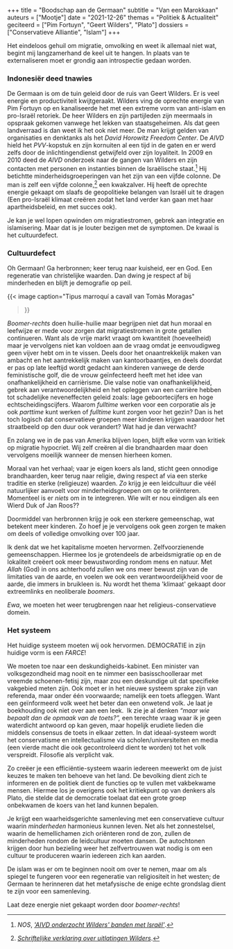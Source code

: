 +++
title     = "Boodschap aan de Germaan"
subtitle  = "Van een Marokkaan"
auteurs   = ["Mootje"]
date      = "2021-12-26"
themas    = "Politiek & Actualiteit"
geciteerd = ["Pim Fortuyn", "Geert Wilders", "Plato"]
dossiers  = ["Conservatieve Alliantie", "Islam"]
+++


Het eindeloos gehuil om migratie, omvolking en weet ik allemaal niet wat, begint mij langzamerhand de keel uit te hangen. In plaats van te externaliseren moet er grondig aan introspectie gedaan worden.

### Indonesiër deed tnawies

De Germaan is om de tuin geleid door de ruis van Geert Wilders. Er is veel energie en productiviteit kwijtgeraakt. Wilders ving de oprechte energie van Pim Fortuyn op en kanaliseerde het met een extreme vorm van anti-islam en pro-Israël retoriek. De heer Wilders en zijn partijleden zijn meermaals in opspraak gekomen vanwege het lekken van staatsgeheimen. Als dat geen landverraad is dan weet ik het ook niet meer. De man krijgt gelden van organisaties en denktanks als het _David Horowitz Freedom Center_. De _AIVD_ hield het <i>PVV</i>-kopstuk en zijn kornuiten al een tijd in de gaten en er werd zelfs door de inlichtingendienst getwijfeld over zijn loyaliteit. In 2009 en 2010 deed de _AIVD_ onderzoek naar de gangen van Wilders en zijn contacten met personen en instanties binnen de Israëlische staat.[^1] Hij betichtte minderheidsgroeperingen van het zijn van een vijfde colonne. De man is zelf een vijfde colonne,[^2] een kwakzalver. Hij heeft de oprechte energie gekaapt om slaafs de geopolitieke belangen van Israël uit te dragen (Een pro-Israël klimaat creëren zodat het land verder kan gaan met haar apartheidsbeleid, en met succes ook).

Je kan je wel lopen opwinden om migratiestromen, gebrek aan integratie en islamisering. Maar dat is je louter bezigen met de symptomen. De kwaal is het cultuurdefect.


### Cultuurdefect

Oh Germaan! Ga herbronnen; keer terug naar kuisheid, eer en God. Een regeneratie van christelijke waarden. Dan dwing je respect af bij minderheden en blijft je demografie op peil.

{{< image
	caption="Tipus marroquí a cavall van Tomàs Moragas"
>}}

_Boomer-rechts_ doen huilie-huilie maar begrijpen niet dat hun moraal en leefwijze er mede voor zorgen dat migratiestromen in grote getallen continueren. Want als de vrije markt vraagt om kwantiteit (hoeveelheid) maar je vervolgens niet kan voldoen aan de vraag omdat je eenvoudigweg geen vijver hebt om in te vissen. Deels door het onaantrekkelijk maken van ambacht en het aantrekkelijk maken van kantoorbaantjes, en deels doordat er pas op late leeftijd wordt gedacht aan kinderen vanwege de derde feministische golf, die de vrouw geïnfecteerd heeft met het idee van onafhankelijkheid en carrièrisme. Die valse notie van onafhankelijkheid, gebrek aan verantwoordelijkheid en het opleggen van een carrière hebben tot schadelijke neveneffecten geleid zoals: lage geboortecijfers en hoge echtscheidingscijfers.  Waarom _fulltime_ werken voor een corporatie als je ook _parttime_ kunt werken of _fulltime_ kunt zorgen voor het gezin? Dan is het toch logisch dat conservatieve groepen meer kinderen krijgen waardoor het straatbeeld op den duur ook verandert? Wat had je dan verwacht?

En zolang we in de pas van Amerika blijven lopen, blijft elke vorm van kritiek op migratie hypocriet. Wij zelf creëren al die brandhaarden maar doen vervolgens moeilijk wanneer de mensen hierheen komen.

Moraal van het verhaal; vaar je eigen koers als land, sticht geen onnodige brandhaarden, keer terug naar religie, dwing respect af via een sterke traditie en sterke (religieuze) waarden. _Zo_ krijg je een leidcultuur die véél natuurlijker aanvoelt voor minderheidsgroepen om op te oriënteren. Momenteel is er _niets_ om in te integreren. Wie wilt er nou eindigen als een Wierd Duk of Jan Roos??

Doormiddel van herbronnen krijg je ook een sterkere gemeenschap, wat betekent meer kinderen. Zo hoef je je vervolgens ook geen zorgen te maken om deels of volledige omvolking over 100 jaar.

Ik denk dat we het kapitalisme moeten hervormen. Zelfvoorzienende gemeenschappen. Hiermee los je grotendeels de arbeidsmigratie op en de lokaliteit creëert ook meer bewustwording rondom mens en natuur. Met _Allah_ (God) in ons achterhoofd zullen we ons meer bewust zijn van de limitaties van de aarde, en voelen we ook een verantwoordelijkheid voor de aarde, die immers in bruikleen is. Nu wordt het thema 'klimaat' gekaapt door extreemlinks en neoliberale _boomers_.

_Ewa_, we moeten het weer terugbrengen naar het religieus-conservatieve domein.


### Het systeem

Het huidige systeem moeten wij ook hervormen. DEMOCRATIE in zijn huidige vorm is een _FARCE_!

We moeten toe naar een deskundigheids-kabinet. Een minister van volksgezondheid mag nooit en te nimmer een basisschoolleraar met vreemde schoenen-fetisj zijn, maar zou een deskundige uit dat specifieke vakgebied meten zijn. Ook moet er in het nieuwe systeem sprake zijn van referenda, maar onder één voorwaarde; namelijk een toets afleggen. Want een geïnformeerd volk weet het beter dan een onwetend volk. Je laat je boekhouding ook niet over aan een leek.  Ik zie je al denken _“maar wie bepaalt dan de opmaak van de toets?”,_ een terechte vraag waar ik je geen waterdicht antwoord op kan geven, maar hopelijk erudiete lieden die middels consensus de toets in elkaar zetten. In dat ideaal-systeem wordt het conservatisme en intellectualisme via scholen/universiteiten en media (een vierde macht die ook gecontroleerd dient te worden) tot het volk verspreidt. Filosofie als verplicht vak.

Zo creëer je een efficiëntie-systeem waarin iedereen meewerkt om de juist keuzes te maken ten behoeve van het land. De bevolking dient zich te informeren en de politiek dient de functies op te vullen met vakbekwame mensen. Hiermee los je overigens ook het kritiekpunt op van denkers als Plato, die stelde dat de democratie toelaat dat een grote groep onbekwamen de koers van het land kunnen bepalen.

Je krijgt een waarheidsgerichte samenleving met een conservatieve cultuur waarin _minderheden_ harmonieus kunnen leven. Net als het zonnestelsel, waarin de hemellichamen zich oriënteren rond de zon, zullen de minderheden rondom de leidcultuur moeten dansen. De autochtonen krijgen door hun bezieling weer het zelfvertrouwen wat nodig is om een cultuur te produceren waarin iedereen zich kan aarden.

De islam was er om te beginnen nooit om over te nemen, maar om als spiegel te fungeren voor een regeneratie van religiositeit in het westen; de Germaan te herinneren dat het metafysische de enige echte grondslag dient te zijn voor een samenleving.


Laat deze energie niet gekaapt worden door _boomer-rechts_!


[^1]: _NOS_, _['AIVD onderzocht Wilders' banden met Israël'](https://nos.nl/artikel/2146037-aivd-onderzocht-wilders-banden-met-israel)_.
[^2]: _[Schriftelijke verklaring over uitlatingen Wilders](https://www.scribd.com/doc/47424586/wilders-verklaring-nw)_.
